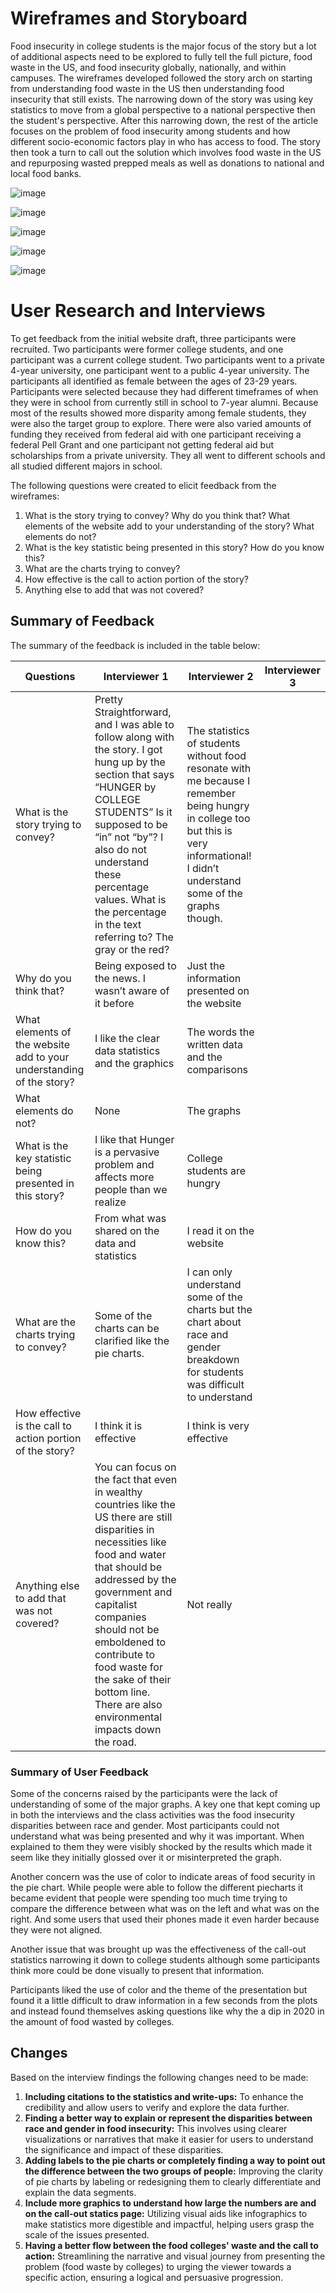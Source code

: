 # Wireframes and Storyboard
Food insecurity in college students is the major focus of the story but a lot of additional aspects need to be explored to fully tell the full picture, food waste in the US, and food insecurity globally, nationally, and within campuses. The wireframes developed followed the story arch on starting from understanding food waste in the US then understanding food insecurity that still exists. The narrowing down of the story was using key statistics to move from a global perspective to a national perspective then the student's perspective. After this narrowing down, the rest of the article focuses on the problem of food insecurity among students and how different socio-economic factors play in who has access to food. The story then took a turn to call out the solution which involves food waste in the US and repurposing wasted prepped meals as well as donations to national and local food banks.

![image](https://github.com/Jezemba/DataViz/assets/98770734/d05523bf-b7c0-43ab-8c69-c8dcc8e558ba)

![image](https://github.com/Jezemba/DataViz/assets/98770734/bc0eedd8-a56a-45d0-8a22-5e81f81ec997)

![image](https://github.com/Jezemba/DataViz/assets/98770734/1aef8fe8-d0a7-4b6d-8c63-8b5bddae6286)

![image](https://github.com/Jezemba/DataViz/assets/98770734/6a2d982b-2193-4779-9266-df1405d5ffc6)

![image](https://github.com/Jezemba/DataViz/assets/98770734/fed24a6a-47f0-4afd-9535-31d58faa9e39)

# User Research and Interviews

To get feedback from the initial website draft, three participants were recruited. Two participants were former college students, and one participant was a current college student. Two participants went to a private 4-year university, one participant went to a public 4-year university. The participants all identified as female between the ages of 23-29 years. Participants were selected because they had different timeframes of when they were in school from currently still in school to 7-year alumni. Because most of the results showed more disparity among female students, they were also the target group to explore. There were also varied amounts of funding they received from federal aid with one participant receiving a federal Pell Grant and one participant not getting federal aid but scholarships from a private university. They all went to different schools and all studied different majors in school.

The following questions were created to elicit feedback from the wireframes:

1. What is the story trying to convey? Why do you think that? What elements of the website add to your understanding of the story? What elements do not?
2. What is the key statistic being presented in this story? How do you know this?
3. What are the charts trying to convey?
4. How effective is the call to action portion of the story?
5. Anything else to add that was not covered?

## Summary of Feedback

The summary of the feedback is included in the table below:

| Questions                                           | Interviewer 1                                                                                                                                                                            | Interviewer 2                                                                                                      | Interviewer 3 |
|-----------------------------------------------------|-------------------------------------------------------------------------------------------------------------------------------------------------------------------------------------------|--------------------------------------------------------------------------------------------------------------------|---------------|
| What is the story trying to convey?                 | Pretty Straightforward, and I was able to follow along with the story. I got hung up by the section that says “HUNGER by COLLEGE STUDENTS” Is it supposed to be “in” not “by”? I also do not understand these percentage values. What is the percentage in the text referring to? The gray or the red? | The statistics of students without food resonate with me because I remember being hungry in college too but this is very informational! I didn’t understand some of the graphs though. |
| Why do you think that?                              | Being exposed to the news. I wasn’t aware of it before                                                                                                                                    | Just the information presented on the website                                                                     |               |
| What elements of the website add to your understanding of the story? | I like the clear data statistics and the graphics                                                                                                                                         | The words the written data and the comparisons                                                                    |               |
| What elements do not?                              | None                                                                                                                                                                                      | The graphs                                                                                                         |               |
| What is the key statistic being presented in this story? | I like that Hunger is a pervasive problem and affects more people than we realize                                                                                                         | College students are hungry                                                                                        |               |
| How do you know this?                              | From what was shared on the data and statistics                                                                                                                                           | I read it on the website                                                                                           |               |
| What are the charts trying to convey?              | Some of the charts can be clarified like the pie charts.                                                                                                                                  | I can only understand some of the charts but the chart about race and gender breakdown for students was difficult to understand |               |
| How effective is the call to action portion of the story? | I think it is effective                                                                                                                                                                   | I think is very effective                                                                                          |               |
| Anything else to add that was not covered?         | You can focus on the fact that even in wealthy countries like the US there are still disparities in necessities like food and water that should be addressed by the government and capitalist companies should not be emboldened to contribute to food waste for the sake of their bottom line. There are also environmental impacts down the road. | Not really                                                                                                         |               |

### Summary of User Feedback

Some of the concerns raised by the participants were the lack of understanding of some of the major graphs. A key one that kept coming up in both the interviews and the class activities was the food insecurity disparities between race and gender. Most participants could not understand what was being presented and why it was important. When explained to them they were visibly shocked by the results which made it seem like they initially glossed over it or misinterpreted the graph.

Another concern was the use of color to indicate areas of food security in the pie chart. While people were able to follow the different piecharts it became evident that people were spending too much time trying to compare the difference between what was on the left and what was on the right. And some users that used their phones made it even harder because they were not aligned.

Another issue that was brought up was the effectiveness of the call-out statistics narrowing it down to college students although some participants think more could be done visually to present that information.

Participants liked the use of color and the theme of the presentation but found it a little difficult to draw information in a few seconds from the plots and instead found themselves asking questions like why the a dip in 2020 in the amount of food wasted by colleges.

## Changes

Based on the interview findings the following changes need to be made:

1. **Including citations to the statistics and write-ups:** To enhance the credibility and allow users to verify and explore the data further.
2. **Finding a better way to explain or represent the disparities between race and gender in food insecurity:** This involves using clearer visualizations or narratives that make it easier for users to understand the significance and impact of these disparities.
3. **Adding labels to the pie charts or completely finding a way to point out the difference between the two groups of people:** Improving the clarity of pie charts by labeling or redesigning them to clearly differentiate and explain the data segments.
4. **Include more graphics to understand how large the numbers are and on the call-out statics page:** Utilizing visual aids like infographics to make statistics more digestible and impactful, helping users grasp the scale of the issues presented.
5. **Having a better flow between the food colleges' waste and the call to action:** Streamlining the narrative and visual journey from presenting the problem (food waste by colleges) to urging the viewer towards a specific action, ensuring a logical and persuasive progression.
